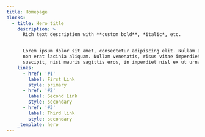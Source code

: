 ```yaml
---
title: Homepage
blocks:
  - title: Hero title
    description: >
      Rich text description with **custom bold**, *italic*, etc.


      Lorem ipsum dolor sit amet, consectetur adipiscing elit. Nullam ac nibh
      non erat lacinia aliquam. Nullam venenatis, risus vitae imperdiet
      suscipit, nisi mauris sagittis eros, in imperdiet nisl ex ut urna.
    links:
      - href: '#1'
        label: First Link
        style: primary
      - href: '#2'
        label: Second Link
        style: secondary
      - href: '#3'
        label: Third link
        style: secondary
    _template: hero
---
```


